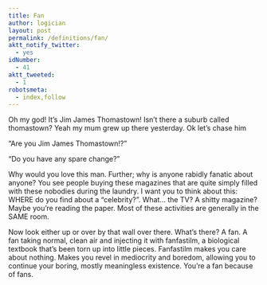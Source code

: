 ```yaml
---
title: Fan
author: logician
layout: post
permalink: /definitions/fan/
aktt_notify_twitter:
  - yes
idNumber:
  - 41
aktt_tweeted:
  - 1
robotsmeta:
  - index,follow
---
```

Oh my god! It&#8217;s Jim James Thomastown! <!--more-->Isn&#8217;t there a suburb called thomastown? Yeah my mum grew up there yesterday. Ok let&#8217;s chase him

&#8220;Are you Jim James Thomastown!?&#8221;

&#8220;Do you have any spare change?&#8221;

Why would you love this man. Further; why is anyone rabidly fanatic about anyone? You see people buying these magazines that are quite simply filled with these nobodies during the laundry. I want you to think about this: WHERE do you find about a &#8220;celebrity?&#8221;. What&#8230; the TV? A shitty magazine? Maybe you&#8217;re reading the paper. Most of these activities are generally in the SAME room.

Now look either up or over by that wall over there. What&#8217;s there? A fan. A fan taking normal, clean air and injecting it with fanfastilm, a biological textbook that&#8217;s been torn up into little pieces. Fanfastilm makes you care about nothing. Makes you revel in mediocrity and boredom, allowing you to continue your boring, mostly meaningless existence. You&#8217;re a fan because of fans.